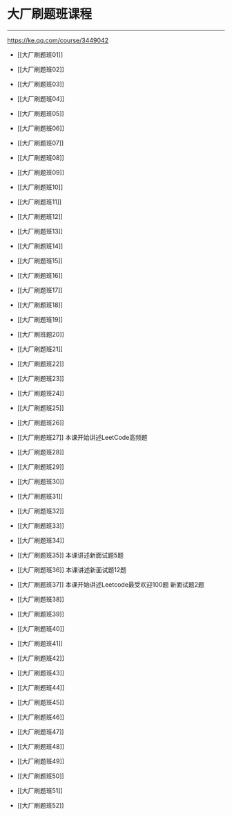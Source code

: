 # 大厂刷题班课程

---
https://ke.qq.com/course/3449042

- [[大厂刷题班01]]

- [[大厂刷题班02]]

- [[大厂刷题班03]]

- [[大厂刷题班04]]

- [[大厂刷题班05]]

- [[大厂刷题班06]]

- [[大厂刷题班07]]

- [[大厂刷题班08]]

- [[大厂刷题班09]]

- [[大厂刷题班10]]

- [[大厂刷题班11]]

- [[大厂刷题班12]]

- [[大厂刷题班13]]

- [[大厂刷题班14]]

- [[大厂刷题班15]]

- [[大厂刷题班16]]

- [[大厂刷题班17]]

- [[大厂刷题班18]]

- [[大厂刷题班19]]

- [[大厂刷班题20]]

- [[大厂刷题班21]]

- [[大厂刷题班22]]

- [[大厂刷题班23]]

- [[大厂刷题班24]]

- [[大厂刷题班25]]

- [[大厂刷题班26]]  

- [[大厂刷题班27]]  本课开始讲述LeetCode高频题

- [[大厂刷题班28]] 

- [[大厂刷题班29]] 

- [[大厂刷题班30]] 

- [[大厂刷题班31]] 

- [[大厂刷题班32]] 

- [[大厂刷题班33]] 

- [[大厂刷题班34]] 

- [[大厂刷题班35]] 本课讲述新面试题5题  

- [[大厂刷题班36]] 本课讲述新面试题12题  

- [[大厂刷题班37]] 本课开始讲述Leetcode最受欢迎100题  新面试题2题  

- [[大厂刷题班38]]

- [[大厂刷题班39]]

- [[大厂刷题班40]]

- [[大厂刷题班41]]

- [[大厂刷题班42]]

- [[大厂刷题班43]]

- [[大厂刷题班44]]

- [[大厂刷题班45]] 

- [[大厂刷题班46]]

- [[大厂刷题班47]]

- [[大厂刷题班48]]

- [[大厂刷题班49]]

- [[大厂刷题班50]]

- [[大厂刷题班51]]

- [[大厂刷题班52]]
